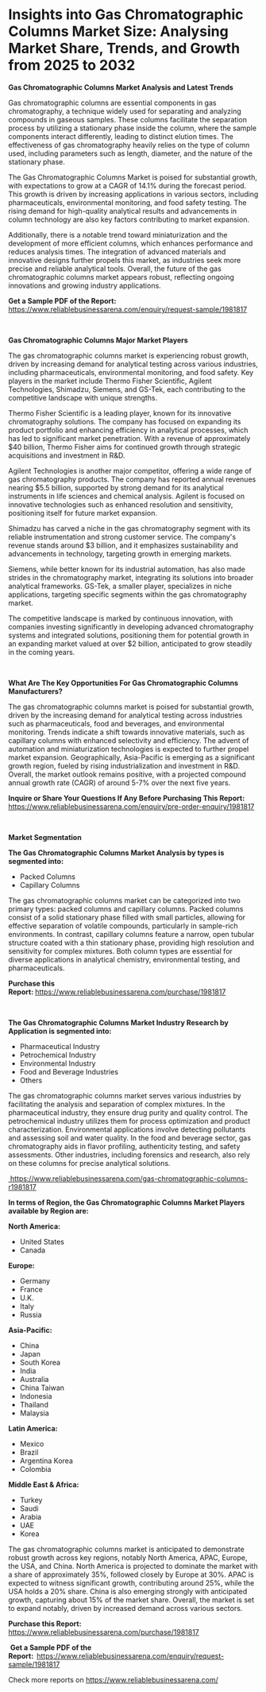 <p><h1>Insights into Gas Chromatographic Columns Market Size: Analysing Market Share, Trends, and Growth from 2025 to 2032</h1></p><p><strong>Gas Chromatographic Columns Market Analysis and Latest Trends</strong></p>
<p><p>Gas chromatographic columns are essential components in gas chromatography, a technique widely used for separating and analyzing compounds in gaseous samples. These columns facilitate the separation process by utilizing a stationary phase inside the column, where the sample components interact differently, leading to distinct elution times. The effectiveness of gas chromatography heavily relies on the type of column used, including parameters such as length, diameter, and the nature of the stationary phase.</p><p>The Gas Chromatographic Columns Market is poised for substantial growth, with expectations to grow at a CAGR of 14.1% during the forecast period. This growth is driven by increasing applications in various sectors, including pharmaceuticals, environmental monitoring, and food safety testing. The rising demand for high-quality analytical results and advancements in column technology are also key factors contributing to market expansion. </p><p>Additionally, there is a notable trend toward miniaturization and the development of more efficient columns, which enhances performance and reduces analysis times. The integration of advanced materials and innovative designs further propels this market, as industries seek more precise and reliable analytical tools. Overall, the future of the gas chromatographic columns market appears robust, reflecting ongoing innovations and growing industry applications.</p></p>
<p><strong>Get a Sample PDF of the Report:&nbsp;</strong> <a href="https://www.reliablebusinessarena.com/enquiry/request-sample/1981817?utm_campaign=3183&utm_medium=2&utm_source=Github&utm_content=ia&utm_term=10042025&utm_id=gas-chromatographic-columns">https://www.reliablebusinessarena.com/enquiry/request-sample/1981817</a></p>
<p>&nbsp;</p>
<p><strong>Gas Chromatographic Columns Major Market Players</strong></p>
<p><p>The gas chromatographic columns market is experiencing robust growth, driven by increasing demand for analytical testing across various industries, including pharmaceuticals, environmental monitoring, and food safety. Key players in the market include Thermo Fisher Scientific, Agilent Technologies, Shimadzu, Siemens, and GS-Tek, each contributing to the competitive landscape with unique strengths.</p><p>Thermo Fisher Scientific is a leading player, known for its innovative chromatography solutions. The company has focused on expanding its product portfolio and enhancing efficiency in analytical processes, which has led to significant market penetration. With a revenue of approximately $40 billion, Thermo Fisher aims for continued growth through strategic acquisitions and investment in R&D.</p><p>Agilent Technologies is another major competitor, offering a wide range of gas chromatography products. The company has reported annual revenues nearing $5.5 billion, supported by strong demand for its analytical instruments in life sciences and chemical analysis. Agilent is focused on innovative technologies such as enhanced resolution and sensitivity, positioning itself for future market expansion.</p><p>Shimadzu has carved a niche in the gas chromatography segment with its reliable instrumentation and strong customer service. The company's revenue stands around $3 billion, and it emphasizes sustainability and advancements in technology, targeting growth in emerging markets.</p><p>Siemens, while better known for its industrial automation, has also made strides in the chromatography market, integrating its solutions into broader analytical frameworks. GS-Tek, a smaller player, specializes in niche applications, targeting specific segments within the gas chromatography market.</p><p>The competitive landscape is marked by continuous innovation, with companies investing significantly in developing advanced chromatography systems and integrated solutions, positioning them for potential growth in an expanding market valued at over $2 billion, anticipated to grow steadily in the coming years.</p></p>
<p>&nbsp;</p>
<p><strong>What Are The Key Opportunities For Gas Chromatographic Columns Manufacturers?</strong></p>
<p><p>The gas chromatographic columns market is poised for substantial growth, driven by the increasing demand for analytical testing across industries such as pharmaceuticals, food and beverages, and environmental monitoring. Trends indicate a shift towards innovative materials, such as capillary columns with enhanced selectivity and efficiency. The advent of automation and miniaturization technologies is expected to further propel market expansion. Geographically, Asia-Pacific is emerging as a significant growth region, fueled by rising industrialization and investment in R&D. Overall, the market outlook remains positive, with a projected compound annual growth rate (CAGR) of around 5-7% over the next five years.</p></p>
<p><strong>Inquire or Share Your Questions If Any Before Purchasing This Report:</strong> <a href="https://www.reliablebusinessarena.com/enquiry/pre-order-enquiry/1981817?utm_campaign=3183&utm_medium=2&utm_source=Github&utm_content=ia&utm_term=10042025&utm_id=gas-chromatographic-columns">https://www.reliablebusinessarena.com/enquiry/pre-order-enquiry/1981817</a></p>
<p>&nbsp;</p>
<p><strong>Market Segmentation</strong></p>
<p><strong>The Gas Chromatographic Columns Market Analysis by types is segmented into:</strong></p>
<p><ul><li>Packed Columns</li><li>Capillary Columns</li></ul></p>
<p><p>The gas chromatographic columns market can be categorized into two primary types: packed columns and capillary columns. Packed columns consist of a solid stationary phase filled with small particles, allowing for effective separation of volatile compounds, particularly in sample-rich environments. In contrast, capillary columns feature a narrow, open tubular structure coated with a thin stationary phase, providing high resolution and sensitivity for complex mixtures. Both column types are essential for diverse applications in analytical chemistry, environmental testing, and pharmaceuticals.</p></p>
<p><strong>Purchase this Report:&nbsp;</strong><a href="https://www.reliablebusinessarena.com/purchase/1981817?utm_campaign=3183&utm_medium=2&utm_source=Github&utm_content=ia&utm_term=10042025&utm_id=gas-chromatographic-columns">https://www.reliablebusinessarena.com/purchase/1981817</a></p>
<p>&nbsp;</p>
<p><strong>The Gas Chromatographic Columns Market Industry Research by Application is segmented into:</strong></p>
<p><ul><li>Pharmaceutical Industry</li><li>Petrochemical Industry</li><li>Environmental Industry</li><li>Food and Beverage Industries</li><li>Others</li></ul></p>
<p><p>The gas chromatographic columns market serves various industries by facilitating the analysis and separation of complex mixtures. In the pharmaceutical industry, they ensure drug purity and quality control. The petrochemical industry utilizes them for process optimization and product characterization. Environmental applications involve detecting pollutants and assessing soil and water quality. In the food and beverage sector, gas chromatography aids in flavor profiling, authenticity testing, and safety assessments. Other industries, including forensics and research, also rely on these columns for precise analytical solutions.</p></p>
<p><a href="https://www.reliablebusinessarena.com/gas-chromatographic-columns-r1981817?utm_campaign=3183&utm_medium=2&utm_source=Github&utm_content=ia&utm_term=10042025&utm_id=gas-chromatographic-columns">&nbsp;https://www.reliablebusinessarena.com/gas-chromatographic-columns-r1981817</a></p>
<p><strong>In terms of Region, the Gas Chromatographic Columns Market Players available by Region are:</strong></p>
<p>
    <p> <strong> North America: </strong>
        <ul>
            <li>United States</li>
            <li>Canada</li>
        </ul>
        </p> 
    <p> <strong> Europe: </strong>
        <ul>
            <li>Germany</li>
            <li>France</li>
            <li>U.K.</li>
            <li>Italy</li>
            <li>Russia</li>
        </ul>
        </p> 
    <p> <strong> Asia-Pacific: </strong>
        <ul>
            <li>China</li>
            <li>Japan</li>
            <li>South Korea</li>
            <li>India</li>
            <li>Australia</li>
            <li>China Taiwan</li>
            <li>Indonesia</li>
            <li>Thailand</li>
            <li>Malaysia</li>
        </ul>
        </p> 
    <p> <strong> Latin America: </strong>
        <ul>
            <li>Mexico</li>
            <li>Brazil</li>
            <li>Argentina Korea</li>
            <li>Colombia</li>
        </ul>
        </p> 
    <p> <strong> Middle East & Africa: </strong>
        <ul>
            <li>Turkey</li>
            <li>Saudi</li>
            <li>Arabia</li>
            <li>UAE</li>
            <li>Korea</li>
        </ul>
    </p>
    </p>
<p><p>The gas chromatographic columns market is anticipated to demonstrate robust growth across key regions, notably North America, APAC, Europe, the USA, and China. North America is projected to dominate the market with a share of approximately 35%, followed closely by Europe at 30%. APAC is expected to witness significant growth, contributing around 25%, while the USA holds a 20% share. China is also emerging strongly with anticipated growth, capturing about 15% of the market share. Overall, the market is set to expand notably, driven by increased demand across various sectors.</p></p>
<p><strong>Purchase this Report: </strong><a href="https://www.reliablebusinessarena.com/purchase/1981817?utm_campaign=3183&utm_medium=2&utm_source=Github&utm_content=ia&utm_term=10042025&utm_id=gas-chromatographic-columns">https://www.reliablebusinessarena.com/purchase/1981817</a></p>
<p>&nbsp;<strong>Get a Sample PDF of the Report:&nbsp;&nbsp;</strong><a href="https://www.reliablebusinessarena.com/enquiry/request-sample/1981817?utm_campaign=3183&utm_medium=2&utm_source=Github&utm_content=ia&utm_term=10042025&utm_id=gas-chromatographic-columns">https://www.reliablebusinessarena.com/enquiry/request-sample/1981817</a></p>
<p><strong></strong></p>
<p>Check more reports on <a href="https://www.reliablebusinessarena.com/?utm_campaign=3183&utm_medium=2&utm_source=Github&utm_content=ia&utm_term=10042025&utm_id=gas-chromatographic-columns">https://www.reliablebusinessarena.com/</a></p>